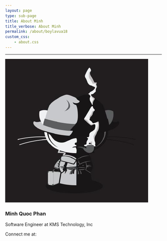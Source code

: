 ```yaml
---
layout: page
type: sub-page
title: About Minh
title_verbose: About Minh
permalink: /about/boylavua18
custom_css:
    - about.css
---
```

---

<div class="d-flex justify-content-center flex-column align-items-center my-3">
    <div class="col-6 col-md-4">
        <img src="/assets/images/avatars/boylavua18.jpg" class="avatar" alt="Avatar">
    </div>
    <h3 class="mt-1">Minh Quoc Phan</h3>
    <p class="text-center">Software Engineer at KMS Technology, Inc</p>
    <div class="connect mx-3 d-flex flex-row align-items-center">
        <span class="mr-2">Connect me at:</span>
        <a href="https://www.facebook.com/boylavua18" target="_blank"><i class="icon fab fa-facebook mr-1"></i></a>
        &nbsp;&nbsp;
        <a href="https://github.com/boylavua18" target="_blank"><i class="icon fab fa-github"></i></a>
    </div>
</div>
